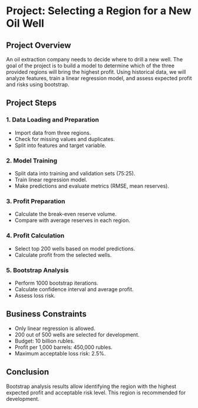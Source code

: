 # Project: Selecting a Region for a New Oil Well

## Project Overview

An oil extraction company needs to decide where to drill a new well. The goal of the project is to build a model to determine which of the three provided regions will bring the highest profit. Using historical data, we will analyze features, train a linear regression model, and assess expected profit and risks using bootstrap.

## Project Steps

### 1. Data Loading and Preparation
- Import data from three regions.
- Check for missing values and duplicates.
- Split into features and target variable.

### 2. Model Training
- Split data into training and validation sets (75:25).
- Train linear regression model.
- Make predictions and evaluate metrics (RMSE, mean reserves).

### 3. Profit Preparation
- Calculate the break-even reserve volume.
- Compare with average reserves in each region.

### 4. Profit Calculation
- Select top 200 wells based on model predictions.
- Calculate profit from the selected wells.

### 5. Bootstrap Analysis
- Perform 1000 bootstrap iterations.
- Calculate confidence interval and average profit.
- Assess loss risk.

## Business Constraints

- Only linear regression is allowed.
- 200 out of 500 wells are selected for development.
- Budget: 10 billion rubles.
- Profit per 1,000 barrels: 450,000 rubles.
- Maximum acceptable loss risk: 2.5%.

## Conclusion

Bootstrap analysis results allow identifying the region with the highest expected profit and acceptable risk level. This region is recommended for development.